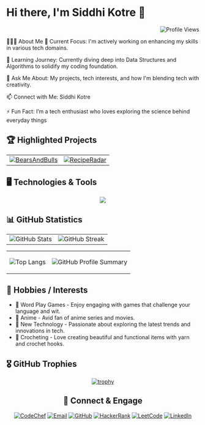 # Hi there, I'm Siddhi Kotre 👋

<div align="right">

![Profile Views](https://visitcount.itsvg.in/api?id=siddhikotre&label=Profile%20Views&color=12&icon=0&pretty=true)

</div>

🧑🏼‍🎓 About Me
🔭 Current Focus: I'm actively working on enhancing my skills in various tech domains.

🌱 Learning Journey: Currently diving deep into Data Structures and Algorithms to solidify my coding foundation.

💬 Ask Me About: My projects, tech interests, and how I'm blending tech with creativity.

📫 Connect with Me: Siddhi Kotre

⚡ Fun Fact: I’m a tech enthusiast who loves exploring the science behind everyday things


## 🏆 Highlighted Projects

<div align="center">

|                      |                      |
|:--------------------:|:--------------------:|
| [![BearsAndBulls](https://github-readme-stats.vercel.app/api/pin/?username=siddhikotre&repo=BearsAndBulls)](https://github.com/siddhikotre/BearsAndBulls) | [![RecipeRadar](https://github-readme-stats.vercel.app/api/pin/?username=siddhikotre&repo=RecipeRadar)](https://github.com/siddhikotre/RecipeRadar) |

</div>

## 🖥️ Technologies & Tools

<p align="center">
  <a href="https://skillicons.dev">
    <img src="https://skillicons.dev/icons?i=cpp,powerbi,django,flask,c,r,mysql,sqlite,mongodb,nodejs,latex,,git,pentaho&perline=5" />
  </a>
</p>



## 📊 GitHub Statistics

|                        |                       |
|:----------------------:|:---------------------:|
| ![GitHub Stats](https://github-readme-stats.vercel.app/api?username=siddhikotre&show_icons=true&theme=default) | ![GitHub Streak](https://github-readme-streak-stats.herokuapp.com/?user=siddhikotre&theme=default) |

<table align="center">
  <tr>
<td align="center">

![Top Langs](https://github-readme-stats.vercel.app/api/top-langs/?username=siddhikotre&layout=compact)

</td>
<td align="center">

![GitHub Profile Summary](http://github-profile-summary-cards.vercel.app/api/cards/profile-details?username=siddhikotre&theme=github)

</td>
  </tr>
</table>



## 🎨 Hobbies / Interests

- 🎲 Word Play Games - Enjoy engaging with games that challenge your language and wit.
- 🎥 Anime - Avid fan of anime series and movies.
- 🔧 New Technology - Passionate about exploring the latest trends and innovations in tech.
- 🧶 Crocheting - Love creating beautiful and functional items with yarn and crochet hooks.

## 🎖️ GitHub Trophies

<div align="center">

[![trophy](https://github-profile-trophy.vercel.app/?username=siddhikotre)](https://github.com/siddhikotre)

</div>

<div align="center">

## 🔗 Connect & Engage

[![CodeChef](https://img.shields.io/badge/CodeChef-%23CC9966?style=flat-square&logo=codechef&logoColor=white)](https://www.codechef.com/users/siddhi_kotre)
[![Email](https://img.shields.io/badge/Email-%23D14836?style=flat-square&logo=gmail&logoColor=white)](mailto:siddhikotre2002@gmail.com)
[![GitHub](https://img.shields.io/badge/GitHub-%23121011?style=flat-square&logo=github&logoColor=white)](https://github.com/siddhikotre)
[![HackerRank](https://img.shields.io/badge/HackerRank-%2311B44C?style=flat-square&logo=hackerrank&logoColor=white)](https://www.hackerrank.com/siddhikotre2002)
[![LeetCode](https://img.shields.io/badge/LeetCode-%23F7DF1E?style=flat-square&logo=leetcode&logoColor=black)](https://leetcode.com/siddhi_kotre)
[![LinkedIn](https://img.shields.io/badge/LinkedIn-%230077B5?style=flat-square&logo=linkedin&logoColor=white)](https://www.linkedin.com/in/siddhikotre)

</div>
